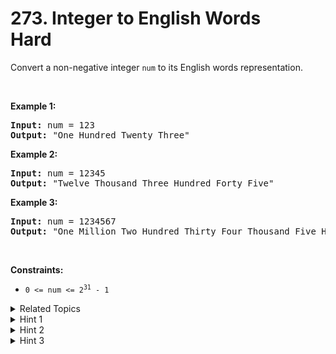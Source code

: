 
# 273. Integer to English Words<br> Hard

<p>Convert a non-negative integer <code>num</code> to its English words representation.</p>

<p>&nbsp;</p>
<p><strong class="example">Example 1:</strong></p>

<pre>
<strong>Input:</strong> num = 123
<strong>Output:</strong> &quot;One Hundred Twenty Three&quot;
</pre>

<p><strong class="example">Example 2:</strong></p>

<pre>
<strong>Input:</strong> num = 12345
<strong>Output:</strong> &quot;Twelve Thousand Three Hundred Forty Five&quot;
</pre>

<p><strong class="example">Example 3:</strong></p>

<pre>
<strong>Input:</strong> num = 1234567
<strong>Output:</strong> &quot;One Million Two Hundred Thirty Four Thousand Five Hundred Sixty Seven&quot;
</pre>

<p>&nbsp;</p>
<p><strong>Constraints:</strong></p>

<ul>
	<li><code>0 &lt;= num &lt;= 2<sup>31</sup> - 1</code></li>
</ul>


<details>

<summary> Related Topics </summary>

-	`Math`
-	`String`
-	`Recursion`

</details>


<details>
<summary> Hint 1 </summary>
Did you see a pattern in dividing the number into chunk of words? For example, 123 and 123000.
</details>

<details>
<summary> Hint 2 </summary>
Group the number by thousands (3 digits). You can write a helper function that takes a number less than 1000 and convert just that chunk to words.
</details>

<details>
<summary> Hint 3 </summary>
There are many edge cases. What are some good test cases? Does your code work with input such as 0? Or 1000010? (middle chunk is zero and should not be printed out)
</details>